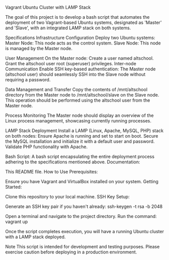 Vagrant Ubuntu Cluster with LAMP Stack


The goal of this project is to develop a bash script that automates the deployment of two Vagrant-based Ubuntu systems, designated as 'Master' and 'Slave', with an integrated LAMP stack on both systems.

Specifications
Infrastructure Configuration
Deploy two Ubuntu systems:
Master Node: This node acts as the control system.
Slave Node: This node is managed by the Master node.


User Management
On the Master node:
Create a user named altschool.
Grant the altschool user root (superuser) privileges.
Inter-node Communication
Enable SSH key-based authentication:
The Master node (altschool user) should seamlessly SSH into the Slave node without requiring a password.

Data Management and Transfer
Copy the contents of /mnt/altschool directory from the Master node to /mnt/altschool/slave on the Slave node. This operation should be performed using the altschool user from the Master node.

Process Monitoring
The Master node should display an overview of the Linux process management, showcasing currently running processes.

LAMP Stack Deployment
Install a LAMP (Linux, Apache, MySQL, PHP) stack on both nodes:
Ensure Apache is running and set to start on boot.
Secure the MySQL installation and initialize it with a default user and password.
Validate PHP functionality with Apache.


Bash Script:
A bash script encapsulating the entire deployment process adhering to the specifications mentioned above.
Documentation:

This README file.
How to Use
Prerequisites:

Ensure you have Vagrant and VirtualBox installed on your system.
Getting Started:

Clone this repository to your local machine.
SSH Key Setup:

Generate an SSH key pair if you haven't already:
ssh-keygen -t rsa -b 2048


Open a terminal and navigate to the project directory.
Run the command:
vagrant up


Once the script completes execution, you will have a running Ubuntu cluster with a LAMP stack deployed.


Note
This script is intended for development and testing purposes. Please exercise caution before deploying in a production environment.
